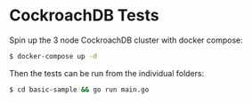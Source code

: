 # CockroachDB Tests
Spin up the 3 node CockroachDB cluster with docker compose:
```bash
$ docker-compose up -d
```

Then the tests can be run from the individual folders:
```bash
$ cd basic-sample && go run main.go
```